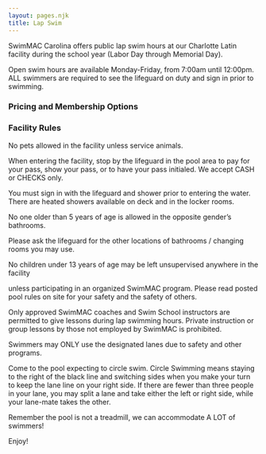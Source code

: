 ```yaml
---
layout: pages.njk
title: Lap Swim
---
```

<div class="card p-6 my-4" markdown="1">
<p>SwimMAC Carolina offers public lap swim hours at our Charlotte Latin facility during the school year (Labor Day through Memorial Day).</p>

<p>Open swim hours are available Monday-Friday, from 7:00am until 12:00pm. ALL swimmers are required to see the lifeguard on duty and sign in prior to swimming.</p>

</div>

<div class="card p-6 my-4" markdown="1">    <h3>Pricing and Membership Options</h3>



</div>

<div class="card p-6 my-4" markdown="1">
    <h3>Facility Rules</h3>
    <p>No pets allowed in the facility unless service animals.</p>
    <p>When entering the facility, stop by the lifeguard in the pool area to pay for your pass, show your pass, or to have your pass initialed. We accept CASH or CHECKS only.</p>
    <p>You must sign in with the lifeguard and shower prior to entering the water. There are heated showers available on deck and in the locker rooms.</p>
    <p>No one older than 5 years of age is allowed in the opposite gender’s bathrooms.</p>
    <p>Please ask the lifeguard for the other locations of bathrooms / changing rooms you may use.</p>
    <p>No children under 13 years of age may be left unsupervised anywhere in the facility</p>
    <p>unless participating in an organized SwimMAC program. Please read posted pool rules on site for your safety and the safety of others.</p>
    <p>Only approved SwimMAC coaches and Swim School instructors are permitted to give lessons during lap swimming hours. Private instruction or group lessons by those not employed by SwimMAC is prohibited.</p>
    <p>Swimmers may ONLY use the designated lanes due to safety and other programs.</p>
    <p>Come to the pool expecting to circle swim. Circle Swimming means staying to the right of the black line and switching sides when you make your turn to keep the lane line on your right side. If there are fewer than three people in your lane, you may split a lane and take either the left or right side, while your lane-mate takes the other.</p>
    <p>Remember the pool is not a treadmill, we can accommodate A LOT of swimmers!</p>
    <p>Enjoy!</p> 
</div>